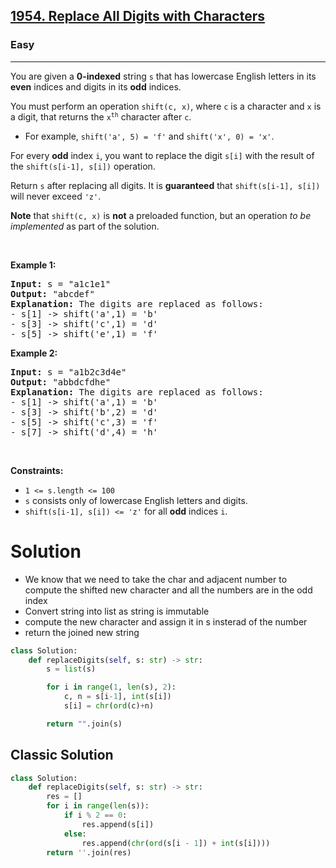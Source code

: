 <h2><a href="https://leetcode.com/problems/replace-all-digits-with-characters">1954. Replace All Digits with Characters</a></h2><h3>Easy</h3><hr><p>You are given a <strong>0-indexed</strong> string <code>s</code> that has lowercase English letters in its <strong>even</strong> indices and digits in its <strong>odd</strong> indices.</p>

<p>You must perform an operation <code>shift(c, x)</code>, where <code>c</code> is a character and <code>x</code> is a digit, that returns the <code>x<sup>th</sup></code> character after <code>c</code>.</p>

<ul>
	<li>For example, <code>shift(&#39;a&#39;, 5) = &#39;f&#39;</code> and <code>shift(&#39;x&#39;, 0) = &#39;x&#39;</code>.</li>
</ul>

<p>For every <strong>odd</strong> index <code>i</code>, you want to replace the digit <code>s[i]</code> with the result of the <code>shift(s[i-1], s[i])</code> operation.</p>

<p>Return <code>s</code><em> </em>after replacing all digits. It is <strong>guaranteed</strong> that<em> </em><code>shift(s[i-1], s[i])</code><em> </em>will never exceed<em> </em><code>&#39;z&#39;</code>.</p>

<p><strong>Note</strong> that <code>shift(c, x)</code> is <strong>not</strong> a preloaded function, but an operation <em>to be implemented</em> as part of the solution.</p>

<p>&nbsp;</p>
<p><strong class="example">Example 1:</strong></p>

<pre>
<strong>Input:</strong> s = &quot;a1c1e1&quot;
<strong>Output:</strong> &quot;abcdef&quot;
<strong>Explanation: </strong>The digits are replaced as follows:
- s[1] -&gt; shift(&#39;a&#39;,1) = &#39;b&#39;
- s[3] -&gt; shift(&#39;c&#39;,1) = &#39;d&#39;
- s[5] -&gt; shift(&#39;e&#39;,1) = &#39;f&#39;</pre>

<p><strong class="example">Example 2:</strong></p>

<pre>
<strong>Input:</strong> s = &quot;a1b2c3d4e&quot;
<strong>Output:</strong> &quot;abbdcfdhe&quot;
<strong>Explanation: </strong>The digits are replaced as follows:
- s[1] -&gt; shift(&#39;a&#39;,1) = &#39;b&#39;
- s[3] -&gt; shift(&#39;b&#39;,2) = &#39;d&#39;
- s[5] -&gt; shift(&#39;c&#39;,3) = &#39;f&#39;
- s[7] -&gt; shift(&#39;d&#39;,4) = &#39;h&#39;</pre>

<p>&nbsp;</p>
<p><strong>Constraints:</strong></p>

<ul>
	<li><code>1 &lt;= s.length &lt;= 100</code></li>
	<li><code>s</code> consists only of lowercase English letters and digits.</li>
	<li><code>shift(s[i-1], s[i]) &lt;= &#39;z&#39;</code> for all <strong>odd</strong> indices <code>i</code>.</li>
</ul>

# Solution 
* We know that we need to take the char and adjacent number to compute the shifted new character and all the numbers are in the odd index 
* Convert string into list as string is immutable 
* compute the new character and assign it in s insterad of the number 
* return the joined new string 

```python
class Solution:
    def replaceDigits(self, s: str) -> str:
        s = list(s)

        for i in range(1, len(s), 2):
            c, n = s[i-1], int(s[i])
            s[i] = chr(ord(c)+n)

        return "".join(s)
```

## Classic Solution 
```python
class Solution:
    def replaceDigits(self, s: str) -> str:
        res = []
        for i in range(len(s)):
            if i % 2 == 0:
                res.append(s[i])
            else:
                res.append(chr(ord(s[i - 1]) + int(s[i])))
        return ''.join(res)
```
